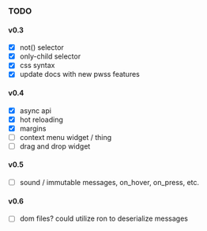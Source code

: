 ### TODO

#### v0.3
- [x] not() selector
- [x] only-child selector
- [x] css syntax
- [x] update docs with new pwss features

#### v0.4
- [x] async api
- [x] hot reloading
- [x] margins
- [ ] context menu widget / thing
- [ ] drag and drop widget

#### v0.5
- [ ] sound / immutable messages, on_hover, on_press, etc.


#### v0.6
- [ ] dom files? could utilize ron to deserialize messages
